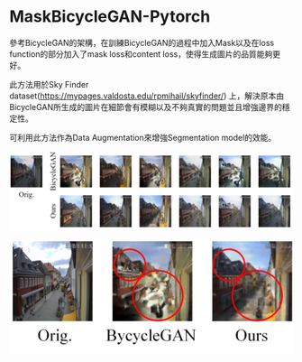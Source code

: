 # MaskBicycleGAN-Pytorch
參考BicycleGAN的架構，在訓練BicycleGAN的過程中加入Mask以及在loss function的部分加入了mask loss和content loss，使得生成圖片的品質能夠更好。

此方法用於Sky Finder dataset(https://mypages.valdosta.edu/rpmihail/skyfinder/) 上，解決原本由BicycleGAN所生成的圖片在細節會有模糊以及不夠真實的問題並且增強邊界的穩定性。

可利用此方法作為Data Augmentation來增強Segmentation model的效能。

![image](https://github.com/leognha/MaskBicycleGAN-Pytorch/blob/master/img/compare_detail2.png)

![image](https://github.com/leognha/MaskBicycleGAN-Pytorch/blob/master/img/compare_detail2_detail.png)

